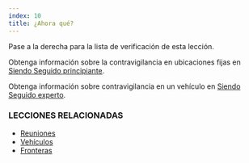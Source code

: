 ```yaml
---
index: 10
title: ¿Ahora qué?
---
```

Pase a la derecha para la lista de verificación de esta lección.

Obtenga información sobre la contravigilancia en ubicaciones fijas en [Siendo Seguido principiante](umbrella://work/being-followed/beginner).

Obtenga información sobre contravigilancia en un vehículo en [Siendo Seguido experto](umbrella://work/being-followed/expert).

### LECCIONES RELACIONADAS

*   [Reuniones](umbrella://work/meetings)
*   [Vehículos](umbrella://travel/vehicles)
*   [Fronteras](umbrella://travel/borders)